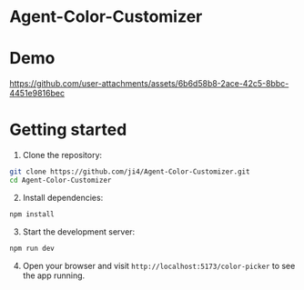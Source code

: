 # Agent-Color-Customizer

# Demo
https://github.com/user-attachments/assets/6b6d58b8-2ace-42c5-8bbc-4451e9816bec
# Getting started
1. Clone the repository:
```bash
git clone https://github.com/ji4/Agent-Color-Customizer.git
cd Agent-Color-Customizer
```

2. Install dependencies:
```bash
npm install
```

3. Start the development server:
```bash
npm run dev
```

4. Open your browser and visit `http://localhost:5173/color-picker` to see the app running.
